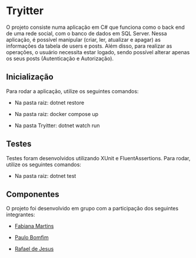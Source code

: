 # Tryitter

O projeto consiste numa aplicação em C# que funciona como o back end de uma rede social, com o banco de dados em SQL Server. Nessa aplicação, é possível manipular (criar, ler, atualizar e apagar) as informações da tabela de users e posts. Além disso, para realizar as operações, o usuário necessita estar logado, sendo possível alterar apenas os seus posts (Autenticação e Autorização).

## Inicialização

Para rodar a aplicação, utilize os seguintes comandos:

- Na pasta raiz: dotnet restore

- Na pasta raiz: docker compose up

- Na pasta Tryitter: dotnet watch run

## Testes

Testes foram desenvolvidos utilizando XUnit e FluentAssertions. Para rodar, utilize os seguintes comandos:

- Na pasta raiz: dotnet test

## Componentes

O projeto foi desenvolvido em grupo com a participação dos seguintes integrantes:

- [Fabiana Martins](https://www.linkedin.com/in/martinsfaah/)

- [Paulo Bomfim](https://www.linkedin.com/in/paulopbomfim/)

- [Rafael de Jesus](https://www.linkedin.com/in/rafael-de-jesus-lima/)
